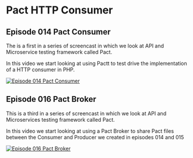 # Pact HTTP Consumer

## Episode 014 Pact Consumer

The is a first in a series of screencast in which we look at API and Microservice testing framework called Pact.

In this video we start looking at using Pactt to test drive the implementation of a HTTP consumer in PHP.

[![Episode 014 Pact Consumer](https://img.youtube.com/vi/Y1Mt8T76-wA/0.jpg)](https://www.youtube.com/watch?v=Y1Mt8T76-wA)

## Episode 016 Pact Broker

This is a third in a series of screencast in which we look at API and Microservices testing framework called Pact.

In this video we start looking at using a Pact Broker to share Pact files between the Consumer and Producer we created in episodes 014 and 015

[![Episode 016 Pact Broker](https://img.youtube.com/vi/IEc1ze-OUeI/0.jpg)](https://www.youtube.com/watch?v=IEc1ze-OUeI)
